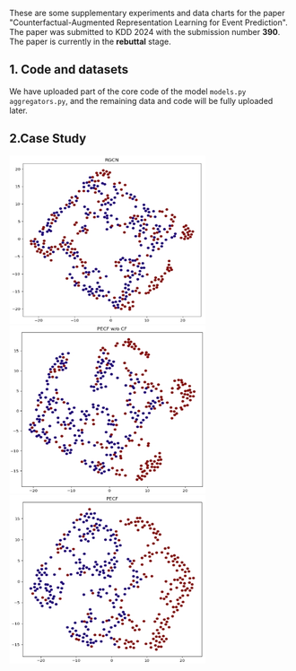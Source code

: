 These are some supplementary experiments and data charts for the paper "Counterfactual-Augmented Representation Learning for Event Prediction". The paper was submitted to KDD 2024 with the submission number **390**. The paper is currently in the **rebuttal** stage.

## 1. Code and datasets

We have uploaded part of the core code of the model `models.py aggregators.py`, and the remaining data and code will be fully uploaded later.

## 2.Case Study
<img src="https://github.com/hucheng-IIE/PECF/blob/main/case_study/RGCN.png" width="350" height="300"/> <img src="https://github.com/hucheng-IIE/PECF/blob/main/case_study/PECF_wo_CF.png" width="350" height="300"> <img src="https://github.com/hucheng-IIE/PECF/blob/main/case_study/PECF.png" width="350" height="300">
